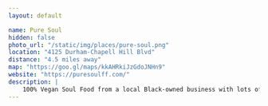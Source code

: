 ```yaml
---
layout: default

name: Pure Soul
hidden: false
photo_url: "/static/img/places/pure-soul.png"
location: "4125 Durham-Chapell Hill Blvd"
distance: "4.5 miles away"
map: "https://goo.gl/maps/kkAHRkiJzGdoJNHn9"
website: "https://puresoulff.com/"
description: |
    100% Vegan Soul Food from a local Black-owned business with lots of outdoor seating
---
```

